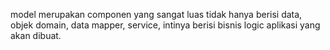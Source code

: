 model merupakan componen yang sangat luas tidak hanya berisi data, objek domain, data mapper, service, intinya berisi bisnis logic aplikasi yang akan dibuat.